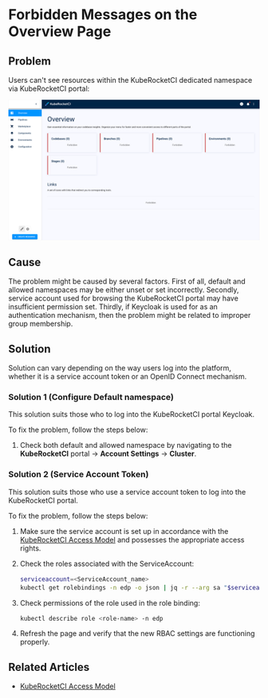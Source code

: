 # Forbidden Messages on the Overview Page

<head>
  <link rel="canonical" href="https://docs.kuberocketci.io/docs/operator-guide/troubleshooting/forbidden-messages/" />
</head>

## Problem

Users can't see resources within the KubeRocketCI dedicated namespace via KubeRocketCI portal:

  ![Resource observability issue](../../assets/operator-guide/resource_observability_issue.png "Resource observability issue")

## Cause

The problem might be caused by several factors. First of all, default and allowed namespaces may be either unset or set incorrectly. Secondly, service account used for browsing the KubeRocketCI portal may have insufficient permission set. Thirdly, if Keycloak is used for as an authentication mechanism, then the problem might be related to improper group membership.

## Solution

Solution can vary depending on the way users log into the platform, whether it is a service account token or an OpenID Connect mechanism.

### Solution 1 (Configure Default namespace)

This solution suits those who to log into the KubeRocketCI portal Keycloak.

To fix the problem, follow the steps below:

1. Check both default and allowed namespace by navigating to the **KubeRocketCI** portal -> **Account Settings** -> **Cluster**.

### Solution 2 (Service Account Token)

This solution suits those who use a service account token to log into the KubeRocketCI portal.

To fix the problem, follow the steps below:

1. Make sure the service account is set up in accordance with the [KubeRocketCI Access Model](../../operator-guide/auth/platform-auth-model.md#cluster-rbac-resources) and possesses the appropriate access rights.

2. Check the roles associated with the ServiceAccount:

    ```bash
    serviceaccount=<ServiceAccount_name>
    kubectl get rolebindings -n edp -o json | jq -r --arg sa "$serviceaccount" '.items[] | select(.subjects[]? | select(.kind == "ServiceAccount" and .name == $sa)) | .metadata.name'
    ```

3. Check permissions of the role used in the role binding:

    ```bash
    kubectl describe role <role-name> -n edp
    ```

4. Refresh the page and verify that the new RBAC settings are functioning properly.

## Related Articles

* [KubeRocketCI Access Model](../../operator-guide/auth/platform-auth-model.md)
